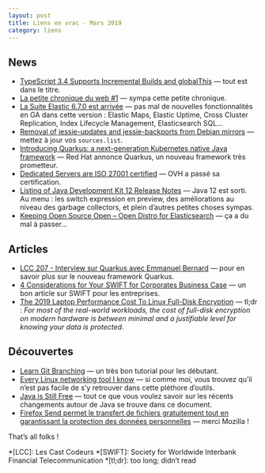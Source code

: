 ```yaml
---
layout: post
title: Liens en vrac - Mars 2019
category: liens
---
```


## News
* [TypeScript 3.4 Supports Incremental Builds and globalThis](https://www.infoq.com/news/2019/03/typescript-3-4-release/)
  — tout est dans le titre.
* [La petite chronique du web #1](https://blog.zenika.com/2019/03/27/la-petite-chronique-du-web-1/)
  — sympa cette petite chronique.
* [La Suite Elastic 6.7.0 est arrivée](https://www.elastic.co/fr/blog/elastic-stack-6-7-0-released)
  — pas mal de nouvelles fonctionnalités en GA dans cette version : Elastic Maps, Elastic Uptime,
    Cross Cluster Replication, Index Lifecycle Management, Elasticsearch SQL…
* [Removal of jessie-updates and jessie-backports from Debian mirrors](https://www.lucas-nussbaum.net/blog/?p=947)
  — mettez à jour vos `sources.list`.
* [Introducing Quarkus: a next-generation Kubernetes native Java framework](https://developers.redhat.com/blog/2019/03/07/quarkus-next-generation-kubernetes-native-java-framework/)
  — Red Hat annonce Quarkus, un nouveau framework très prometteur.
* [Dedicated Servers are ISO 27001 certified](https://www.ovh.com/blog/dedicated-servers-are-iso-27001-certified/) 
  — OVH a passé sa certification.
* [Listing of Java Development Kit 12 Release Notes](https://www.oracle.com/technetwork/java/javase/12u-relnotes-5211424.html)
  — Java 12 est sorti. Au menu : les switch expression en preview, des améliorations au niveau des
    garbage collectors, et plein d’autres petites choses sympas.
* [Keeping Open Source Open – Open Distro for Elasticsearch](https://aws.amazon.com/fr/blogs/opensource/keeping-open-source-open-open-distro-for-elasticsearch/)
  — ça a du mal à passer…

## Articles
* [LCC 207 - Interview sur Quarkus avec Emmanuel Bernard](https://lescastcodeurs.com/2019/03/26/lcc-207-interview-sur-quarkus-avec-emmanuel-bernard/)
  — pour en savoir plus sur le nouveau framework Quarkus.
* [4 Considerations for Your SWIFT for Corporates Business Case](https://www.sepaforcorporates.com/swift-for-corporates/4-considerations-for-your-swift-for-corporates-business-case/)
  — un bon article sur SWIFT pour les entreprises.
* [The 2019 Laptop Performance Cost To Linux Full-Disk Encryption](https://www.phoronix.com/scan.php?page=article&item=2019-linux-encrypt)
  — tl;dr : _For most of the real-world workloads, the cost of full-disk encryption on modern
    hardware is between minimal and a justifiable level for knowing your data is protected_.


## Découvertes
* [Learn Git Branching](https://learngitbranching.js.org/)
  — un très bon tutorial pour les débutant.
* [Every Linux networking tool I know](https://wizardzines.com/networking-tools-poster/)
  — si comme moi, vous trouvez qu’il n’est pas facile de s’y retrouver dans cette pléthore d’outils. 
* [Java is Still Free](https://docs.google.com/document/d/1nFGazvrCvHMZJgFstlbzoHjpAVwv5DEdnaBr_5pKuHo/edit)
  — tout ce que vous voulez savoir sur les récents changements autour de Java se trouve dans ce
    document.
* [Firefox Send permet le transfert de fichiers gratuitement tout en garantissant la protection des données personnelles](https://blog.mozilla.org/press-fr/2019/03/12/firefox-send-permet-le-transfert-de-fichiers-gratuitement-tout-en-garantissant-la-protection-des-donnees-personnelles/)
  — merci Mozilla !

That’s all folks !

*[LCC]: Les Cast Codeurs
*[SWIFT]: Society for Worldwide Interbank Financial Telecommunication
*[tl;dr]: too long; didn’t read
